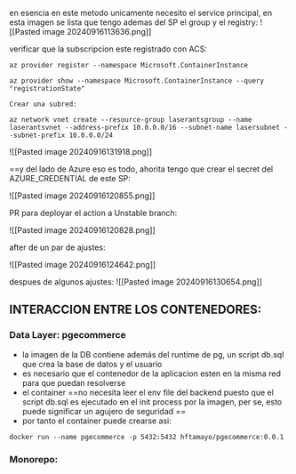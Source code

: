 en esencia en este metodo unicamente necesito el service principal, en esta imagen se lista que tengo ademas del SP el group y el registry:
![[Pasted image 20240916113636.png]]

verificar que la subscripcion este registrado con ACS:
```
az provider register --namespace Microsoft.ContainerInstance

az provider show --namespace Microsoft.ContainerInstance --query "registrationState"

Crear una subred:

az network vnet create --resource-group laserantsgroup --name laserantsvnet --address-prefix 10.0.0.0/16 --subnet-name lasersubnet --subnet-prefix 10.0.0.0/24

```

![[Pasted image 20240916131918.png]]


==y del lado de Azure eso es todo, ahorita tengo que crear el secret del AZURE_CREDENTIAL de este SP:

![[Pasted image 20240916120855.png]]

PR para deployar el action a Unstable branch:

![[Pasted image 20240916120828.png]]

after de un par de ajustes:

![[Pasted image 20240916124642.png]]

despues de algunos ajustes:
![[Pasted image 20240916130654.png]]


## INTERACCION ENTRE LOS CONTENEDORES:

### Data Layer: pgecommerce

- la imagen de la DB contiene además del runtime de pg, un script db.sql que crea la base de datos y el usuario
- es necesario que el contenedor de la aplicacion esten en la misma red para que puedan resolverse
- el container ==no necesita leer el env file del backend puesto que el script db.sql es ejecutado en el init process por la imagen, per se, esto puede significar un agujero de seguridad ==
- por tanto el container puede crearse asi:

```
docker run --name pgecommerce -p 5432:5432 hftamayo/pgecommerce:0.0.1

```

### Monorepo: 